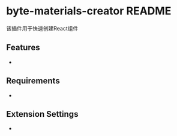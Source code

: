 # byte-materials-creator README

该插件用于快速创建React组件

## Features

-

## Requirements

-

## Extension Settings

-